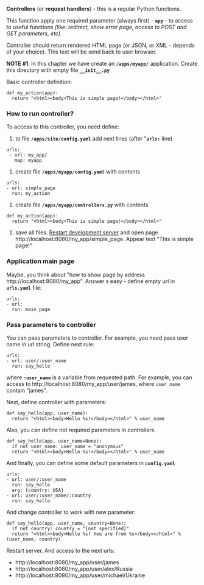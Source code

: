 **Controllers** (or **request handlers**) - this is a regular Python functions.

This function apply one required parameter (always first) - **`app`** - to access to useful functions _(like: redirect, show error page, access to POST and GET parameters, etc)_.

Controller should return rendered HTML page (or JSON, or XML - depends of your choice). This text will be send back to user browser.

**NOTE #1**. In this chapter we have create an **`/apps/myapp/`** application. Create this directory with empty file **`__init__.py`**

Basic controller definition:
```
def my_action(app):
  return "<html><body>This is simple page!</body></html>"
```

### How to run controller? ###

To access to this controller, you need define:
  1. to file **`/apps/site/config.yaml`** add next lines (after "**`urls:`** line)
```
urls:
 - url: my_app/
   map: myapp
```
  1. create file **`/apps/myapp/config.yaml`** with contents
```
urls:
- url: simple_page
  run: my_action
```
  1. create file **`/apps/myapp/controllers.py`** with contents
```
def my_action(app):
  return "<html><body>This is simple page!</body></html>"
```
  1. save all files. [Restart development server](Start.md) and open page http://localhost:8080/my_app/simple_page. Appear text "This is simple page!"

### Application main page ###

Maybe, you think about "how to show page by address http://localhost:8080/my_app". Answer s easy - define empty url in **`urls.yaml`** file:
```
urls:
- url:
  run: main_page
```

### Pass parameters to controller ###

You can pass parameters to controller. For example, you need pass user name in url string. Define next rule:
```
urls:
- url: user/:user_name
  run: say_hello
```

where **`:user_name`** is a variable from requested path. For example, you can access to http://localhost:8080/my_app/user/james, where `user_name` contain "james".

Next, define controller with parameters:
```
def say_hello(app, user_name):
  return "<html><body>Hello %s!</body></html>" % user_name
```

Also, you can define not required parameters in controllers.
```
def say_hello(app, user_name=None):
  if not user_name: user_name = "anonymous"
  return "<html><body>Hello %s!</body></html>" % user_name
```

And finally, you can define some default parameters in **`config.yaml`**
```
urls:
- url: user/:user_name
  run: say_hello
  arg: {country: USA}
- url: user/:user_name/:country
  run: say_hello
```

And change controller to work with new parameter:
```
def say_hello(app, user_name, country=None):
  if not country: country = "[not specified]"
  return "<html><body>Hello %s! You are from %s</body></html>" % (user_name, country)
```

Restart server. And access to the next urls:
  * http://localhost:8080/my_app/user/james
  * http://localhost:8080/my_app/user/alex/Russia
  * http://localhost:8080/my_app/user/michael/Ukraine